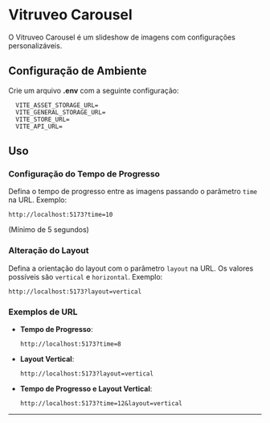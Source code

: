 # Vitruveo Carousel

O Vitruveo Carousel é um slideshow de imagens com configurações personalizáveis.

## Configuração de Ambiente

Crie um arquivo **.env** com a seguinte configuração:

```
  VITE_ASSET_STORAGE_URL=
  VITE_GENERAL_STORAGE_URL=
  VITE_STORE_URL=
  VITE_API_URL=
```

## Uso

### Configuração do Tempo de Progresso

Defina o tempo de progresso entre as imagens passando o parâmetro `time` na URL. Exemplo:

```
http://localhost:5173?time=10
```
(Mínimo de 5 segundos)

### Alteração do Layout

Defina a orientação do layout com o parâmetro `layout` na URL. Os valores possíveis são `vertical` e `horizontal`. Exemplo:

```
http://localhost:5173?layout=vertical
```

### Exemplos de URL

- **Tempo de Progresso**:
  ```
  http://localhost:5173?time=8
  ```

- **Layout Vertical**:
  ```
  http://localhost:5173?layout=vertical
  ```

- **Tempo de Progresso e Layout Vertical**:
  ```
  http://localhost:5173?time=12&layout=vertical
  ```
---